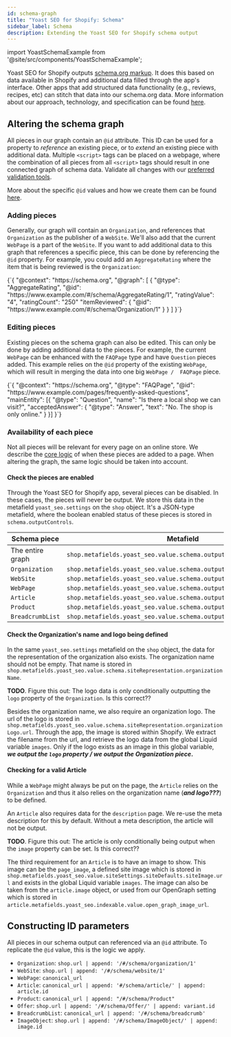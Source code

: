 ```yaml
---
id: schema-graph
title: "Yoast SEO for Shopify: Schema"
sidebar_label: Schema
description: Extending the Yoast SEO for Shopify schema output
---
```

import YoastSchemaExample from '@site/src/components/YoastSchemaExample';


Yoast SEO for Shopify outputs [schema.org markup](/features/schema/plugins/yoast-seo-shopify). It does this based on
data available in Shopify and additional data filled through the app's interface. Other apps that add structured data
functionality (e.g., reviews, recipes, etc) can stitch that data into our schema.org data. More information about our
approach, technology, and specification can be found [here](/features/schema/).

## Altering the schema graph

All pieces in our graph contain an `@id` attribute. This ID can be used for a property to _reference_ an existing piece, 
or to _extend_ an existing piece with additional data. Multiple `<script>` tags can be placed on a webpage, where the
combination of all pieces from all `<script>` tags should result in one connected graph of schema data. Validate all
changes with our [preferred validation tools](/features/schema/functional-specification#5-validation-tools).

More about the specific `@id` values and how we create them can be found [here](#constructing-id-parameters).

### Adding pieces

Generally, our graph will contain an `Organization`, and references that `Organization` as the publisher of a `WebSite`.
We'll also add that the current `WebPage` is a part of the `WebSite`. If you want to add additional data to this graph
that references a specific piece, this can be done by referencing the `@id` property. For example, you could add 
an `AggregateRating` where the item that is being reviewed is the `Organization`:

<YoastSchemaExample>
{`{
      "@context": "https://schema.org",
      "@graph": [
          {
              "@type": "AggregateRating",
              "@id": "https://www.example.com/#/schema/AggregateRating/1",
              "ratingValue": "4",
              "ratingCount": "250"
              "itemReviewed": {
                  "@id": "https://www.example.com/#/schema/Organization/1"
              }
          }
      ]
  }`}
</YoastSchemaExample>


### Editing pieces

Existing pieces on the schema graph can also be edited. This can only be done by adding additional data to the pieces.
For example, the current `WebPage` can be enhanced with the `FAQPage` type and have `Question` pieces added. This example
relies on the `@id` property of the existing `WebPage`, which will result in merging the data into one big `WebPage / 
FAQPage` piece.

<YoastSchemaExample>
{`{
      "@context": "https://schema.org",
      "@type": "FAQPage",
      "@id": "https://www.example.com/pages/frequently-asked-questions",
      "mainEntity": [{
          "@type": "Question",
          "name": "Is there a local shop we can visit?",
          "acceptedAnswer": {
              "@type": "Answer",
              "text": "No. The shop is only online."
          }
      }]
  }`}
</YoastSchemaExample>

### Availability of each piece

Not all pieces will be relevant for every page on an online store. We describe the 
[core logic](/features/schema/plugins/yoast-seo-shopify) of when these pieces are added to a page. When altering the
graph, the same logic should be taken into account.

#### Check the pieces are enabled

Through the Yoast SEO for Shopify app, several pieces can be disabled. In these cases, the pieces will never be output.
We store this data in the metafield `yoast_seo.settings` on the `shop` object.  It's a JSON-type metafield, where the
boolean enabled status of these pieces is stored in `schema.outputControls`.

| Schema piece     | Metafield                                                            |
|------------------|----------------------------------------------------------------------|
| The entire graph | `shop.metafields.yoast_seo.value.schema.outputControls.schema`       |
| `Organization`   | `shop.metafields.yoast_seo.value.schema.outputControls.organization` |
| `WebSite`        | `shop.metafields.yoast_seo.value.schema.outputControls.website`      |
| `WebPage`        | `shop.metafields.yoast_seo.value.schema.outputControls.webpage`      |
| `Article`        | `shop.metafields.yoast_seo.value.schema.outputControls.article`      |
| `Product`        | `shop.metafields.yoast_seo.value.schema.outputControls.product`      |
| `BreadcrumbList` | `shop.metafields.yoast_seo.value.schema.outputControls.breadcrumb`   |

#### Check the Organization's name and logo being defined

In the same `yoast_seo.settings` metafield on the `shop` object, the data for the representation of the organization
also exists. The organization name should not be empty. That name is stored in
`shop.metafields.yoast_seo.value.schema.siteRepresentation.organizationName`.

**TODO**. Figure this out: The logo data is only conditionally outputting the `logo` property of the `Organization`. Is this correct??

Besides the organization name, we also require an organization logo. The url of the logo is stored in
`shop.metafields.yoast_seo.value.schema.siteRepresentation.organizationLogo.url`. Through the app, the image is stored
within Shopify. We extract the filename from the url, and retrieve the logo data from the global Liquid variable
`images`. Only if the logo exists as an image in this global variable, **_we output the `logo` property / we output the 
Organization piece_.**

#### Checking for a valid Article

While a `WebPage` might always be put on the page, the `Article` relies on the `Organization` and thus it also relies on
the organization name (**_and logo???_**) to be defined. 

An `Article` also requires data for the `description` page. We re-use the meta description for this by default. Without
a meta description, the article will not be output.

**TODO**. Figure this out: The article is only conditionally being output when the `image` property can be set. Is this correct??

The third requirement for an `Article` is to have an image to show. This image can be the `page_image`, a defined site
image which is stored in `shop.metafields.yoast_seo.value.siteSettings.siteDefaults.siteImage.url` and exists in the 
global Liquid variable `images`. The image can also be taken from the `article.image` object, or used from our OpenGraph
setting which is stored in `article.metafields.yoast_seo.indexable.value.open_graph_image_url`.

## Constructing ID parameters

All pieces in our schema output can referenced via an `@id` attribute. To replicate the `@id` value, this is the logic we apply.

* `Organization`: `shop.url | append: '/#/schema/organization/1'`
* `WebSite`: `shop.url | append: '/#/schema/website/1'`
* `WebPage`: `canonical_url`
* `Article`: `canonical_url | append: '#/schema/article/' | append: article.id`
* `Product`: `canonical_url | append: "/#/schema/Product"`
* `Offer`: `shop.url | append: '/#/schema/Offer/' | append: variant.id`
* `BreadcrumbList`: `canonical_url | append: '/#/schema/breadcrumb'`
* `ImageObject`: `shop.url | append: '/#/schema/ImageObject/' | append: image.id`
